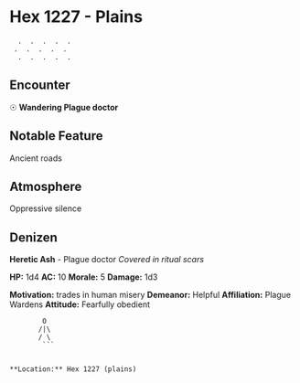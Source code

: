 # Hex 1227 - Plains
```
  .  .  .  .  .
 .  .  .  .  .
  .  .  .  .  .
```

## Encounter

☉ **Wandering Plague doctor**

## Notable Feature

Ancient roads

## Atmosphere

Oppressive silence

## Denizen

**Heretic Ash** - Plague doctor
*Covered in ritual scars*

**HP:** 1d4 **AC:** 10 **Morale:** 5
**Damage:** 1d3

**Motivation:** trades in human misery
**Demeanor:** Helpful
**Affiliation:** Plague Wardens
**Attitude:** Fearfully obedient

```
        O
       /|\
       / \
        ```


**Location:** Hex 1227 (plains)
